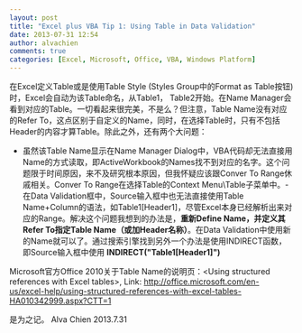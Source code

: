```yaml
---
layout: post
title: "Excel plus VBA Tip 1: Using Table in Data Validation"
date: 2013-07-31 12:54
author: alvachien
comments: true
categories: [Excel, Microsoft, Office, VBA, Windows Platform]
---
```

在Excel定义Table或是使用Table Style (Styles Group中的Format as Table按钮)时，Excel会自动为该Table命名，从Table1， Table2开始。在Name Manager会看到对应的Table。一切看起来很完美，不是么？但注意，Table Name没有对应的Refer To，这点区别于自定义的Name，同时，在选择Table时，只有不包括Header的内容才算Table。除此之外，还有两个大问题：

- 虽然该Table Name显示在Name Manager Dialog中，VBA代码却无法直接用Name的方式读取，即ActiveWorkbook的Names找不到对应的名字。这个问题限于时间原因，来不及研究根本原因，但我怀疑应该跟Conver To Range休戚相关。Conver To Range在选择Table的Context Menu\Table子菜单中。- 在Data Validation框中，Source输入框中也无法直接使用Table Name+Column的语法，如Table1[Header1]，尽管Excel本身已经解析出来对应的Range。解决这个问题我想到的办法是，**重新Define Name，并定义其Refer To指定Table Name（或加Header名称）**。在Data Validation中使用新的Name就可以了。通过搜索引擎找到另外一个办法是使用INDIRECT函数，即Source输入框中使用 **INDIRECT("Table1[Header1]")**

Microsoft官方Office 2010关于Table Name的说明页：&lt;Using structured references with Excel tables&gt;, Link: <a href="http://office.microsoft.com/en-us/excel-help/using-structured-references-with-excel-tables-HA010342999.aspx?CTT=1">http://office.microsoft.com/en-us/excel-help/using-structured-references-with-excel-tables-HA010342999.aspx?CTT=1</a>

是为之记。
Alva Chien
2013.7.31

&nbsp;
